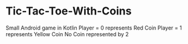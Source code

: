 # Tic-Tac-Toe-With-Coins
Small Android game in Kotlin
Player = 0 represents Red Coin
Player = 1 represents Yellow Coin
No Coin represented by 2
